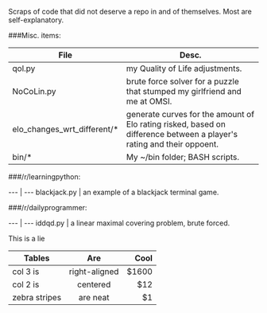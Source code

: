 Scraps of code that did not deserve a repo in and of themselves.  Most
are self-explanatory.

###Misc. items:

  | File | Desc. |
  | ----- | ----- |
  | qol.py | my Quality of Life adjustments. |
  | NoCoLin.py | brute force solver for a puzzle that stumped my girlfriend and me at OMSI. |
  | elo_changes_wrt_different/* | generate curves for the amount of Elo rating risked, based on difference between a player's rating and their oppoent. |
  | bin/* | My ~/bin folder; BASH scripts. |

###/r/learningpython:

  --- | ---
  blackjack.py | an example of a blackjack terminal game.

###/r/dailyprogrammer:

  --- | ---
  iddqd.py | a linear maximal covering problem, brute forced.


This is a lie

| Tables        | Are           | Cool  |
| ------------- |:-------------:| -----:|
| col 3 is      | right-aligned | $1600 |
| col 2 is      | centered      |   $12 |
| zebra stripes | are neat      |    $1 |